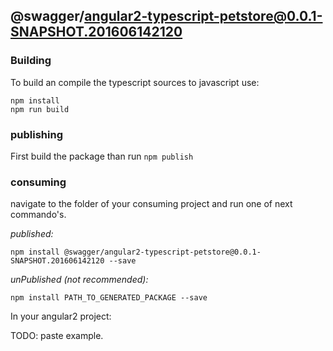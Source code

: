 ## @swagger/angular2-typescript-petstore@0.0.1-SNAPSHOT.201606142120

### Building

To build an compile the typescript sources to javascript use:
```
npm install
npm run build
```

### publishing

First build the package than run ```npm publish```

### consuming

navigate to the folder of your consuming project and run one of next commando's.

_published:_

```
npm install @swagger/angular2-typescript-petstore@0.0.1-SNAPSHOT.201606142120 --save
```

_unPublished (not recommended):_

```
npm install PATH_TO_GENERATED_PACKAGE --save
```

In your angular2 project:

TODO: paste example.
